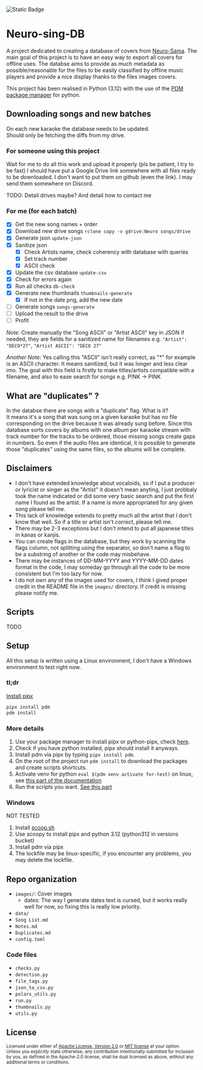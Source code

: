 
![Static Badge](https://img.shields.io/badge/latest-2025%2007%2009-a)
# Neuro-sing-DB
A project dedicated to creating a database of covers from [Neuro-Sama](https://en.wikipedia.org/wiki/Neuro-sama).
The main goal of this project is to have an easy way to export all covers for offline uses.
The databse aims to provide as much metadata as possible/reasonable for the files to be easily classified by offline music players and provide a nice display thanks to the files images covers.

This project has been realised in Python (3.12) with the use of the [PDM package manager](https://pdm-project.org) for python.

## Downloading songs and new batches
On each new karaoke the database needs to be updated.\
Should only be fetching the diffs from my drive.

### For someone using this project
Wait for me to do all this work and upload it properly (pls be patient, I try to be fast)
I should have put a Google Drive link somewhere with all files ready to be downloaded. I don't want to put them on github (even the link). I may send them somewhere on Discord.

TODO: Detail drives maybe? And detail how to contact me

### For me (for each batch)
- [x] Get the new song names + order
- [x] Download new drive songs `rclone copy -v gdrive:Neuro songs/drive`
- [x] Generate json `update-json`
- [x] Sanitize json
  - [x] Check Artists name, check coherency with database with queries
  - [x] Set track number
  - [x] ASCII check
- [x] Update the csv database `update-csv`
- [x] Check for errors again
- [x] Run all checks `db-check`
- [x] Generate new thumbnails `thumbnails-generate`
  - [x] If not in the date png, add the new date
- [ ] Generate songs `songs-generate`
- [ ] Upload the result to the drive
- [ ] Profit

*Note*: Create manually the "Song ASCII" or "Artist ASCII" key in JSON if needed, they are fields for a sanitized name for filenames e.g. `"Artist": "DECO*27"`, `"Artist ASCII": "DECO 27"`

*Another Note*: Yes calling this "ASCII" isn't really correct, as "*" for example is an ASCII character. It means sanitized, but it was longer and less clear imo. The goal with this field is firstly to make titles/artists compatible with a filename, and also to ease search for songs e.g. P!NK -> PINK

## What are "duplicates" ?
In the databse there are songs with a "duplicate" flag. What is it?\
It means it's a song that was sung on a given karaoke but has no file corresponding on the drive because it was already sung before.
Since this database sorts covers by albums with one album per karaoke stream with track number for the tracks to be ordered, those missing songs create gaps in numbers.
So even if the audio files are identical, it is possible to generate those "duplicates" using the same files, so the albums will be complete.

## Disclaimers
- I don't have extended knowledge about vocaloids, so if I put a producer or lyricist or singer as the "Artist" it doesn't mean anyting, I just probbaly took the name indicated or did some very basic search and put the first name I found as the artist. If a name is more appropriated for any given song please tell me.
- This lack of knowledge extends to pretty much all the artist that I don't know that well. So if a title or artist isn't correct, please tell me.
- There may be 2-3 exceptions but I don't intend to put all japanese titles in kanas or kanjis.
- You can create flags in the database, but they work by scanning the flags column, not splitting using the separator, so don't name a flag to be a substring of another or the code may misbehave.
- There may be instances of DD-MM-YYYY and YYYY-MM-DD dates format in the code, I may someday go through all the code to be more consistent but I'm too lazy for now.
- I do not own any of the images used for covers, I think I gived proper credit in the README file in the `images/` directory. If credit is missing please notify me.


## Scripts
TODO

## Setup
All this setup is written using a Linux environment, I don't have a Windows environment to test right now.
### tl;dr
[Install pipx](https://pipx.pypa.io/stable/installation/)
```bash
pipx install pdm
pdm install
```

### More details
1. Use your package manager to install pipx or python-pipx, check [here](https://pipx.pypa.io/stable/installation/).
2. Check if you have python installed, pipx should install it anyways.
3. Install pdm via pipx by typing `pipx install pdm`.
4. On the root of the project run `pdm install` to download the packages and create scripts shortcuts.
5. Activate venv for python `eval $(pdm venv activate for-test)` on linux, see [this part of the documentation](https://pdm-project.org/en/latest/usage/venv/#activate-a-virtualenv)
6. Run the scripts you want. [See this part](#scripts)

### Windows
NOT TESTED

1. Install [scoop.sh](https://scoop.sh/)
2. Use scoopy to install pipx and python 3.12 (python312 in versions bucket)
3. Install pdm via pipx
4. The lockfile may be linux-specific, if you encounter any problems, you may delete the lockfile.


## Repo organization
- `images/`: Cover images
  - dates: The way I generate dates text is cursed, but it works really well for now, so fixing this is really low priority.
- `data/`
- `Song List.md`
- `Notes.md`
- `Duplicates.md`
- `config.toml`

### Code files
- `checks.py`
- `detection.py`
- `file_tags.py`
- `json_to_csv.py`
- `polars_utils.py`
- `run.py`
- `thumbnails.py`
- `utils.py`

## License
<sup>
Licensed under either of <a href="LICENSE-APACHE">Apache License, Version
2.0</a> or <a href="LICENSE-MIT">MIT license</a> at your option.
</sup>

<br>

<sub>
Unless you explicitly state otherwise, any contribution intentionally submitted
for inclusion by you, as defined in the Apache-2.0 license, shall be
dual licensed as above, without any additional terms or conditions.
</sub>
